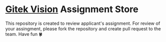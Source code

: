 # [Gitek Vision](https://www.linkedin.com/company/gitek-vision/) Assignment Store

This repository is created to review applicant's assignment. For review of your assingment, please fork the repository and create pull request to the team. Have fun 🍀 

